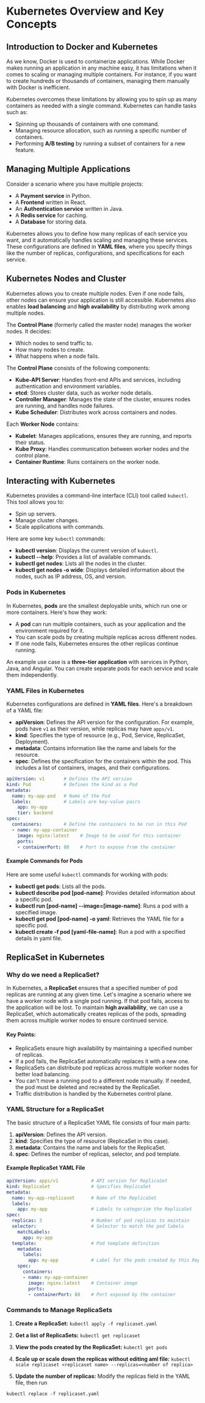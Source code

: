# Kubernetes Overview and Key Concepts

## Introduction to Docker and Kubernetes

As we know, Docker is used to containerize applications. While Docker makes running an application in any machine easy, it has limitations when it comes to scaling or managing multiple containers. For instance, if you want to create hundreds or thousands of containers, managing them manually with Docker is inefficient.

Kubernetes overcomes these limitations by allowing you to spin up as many containers as needed with a single command. Kubernetes can handle tasks such as:
- Spinning up thousands of containers with one command.
- Managing resource allocation, such as running a specific number of containers.
- Performing **A/B testing** by running a subset of containers for a new feature.

## Managing Multiple Applications

Consider a scenario where you have multiple projects:
- A **Payment service** in Python.
- A **Frontend** written in React.
- An **Authentication service** written in Java.
- A **Redis service** for caching.
- A **Database** for storing data.

Kubernetes allows you to define how many replicas of each service you want, and it automatically handles scaling and managing these services. These configurations are defined in **YAML files**, where you specify things like the number of replicas, configurations, and specifications for each service.

## Kubernetes Nodes and Cluster

Kubernetes allows you to create multiple nodes. Even if one node fails, other nodes can ensure your application is still accessible. Kubernetes also enables **load balancing** and **high availability** by distributing work among multiple nodes.

The **Control Plane** (formerly called the master node) manages the worker nodes. It decides:
- Which nodes to send traffic to.
- How many nodes to create.
- What happens when a node fails.

The **Control Plane** consists of the following components:
- **Kube-API Server**: Handles front-end APIs and services, including authentication and environment variables.
- **etcd**: Stores cluster data, such as worker node details.
- **Controller Manager**: Manages the state of the cluster, ensures nodes are running, and handles node failures.
- **Kube Scheduler**: Distributes work across containers and nodes.

Each **Worker Node** contains:
- **Kubelet**: Manages applications, ensures they are running, and reports their status.
- **Kube Proxy**: Handles communication between worker nodes and the control plane.
- **Container Runtime**: Runs containers on the worker node.

## Interacting with Kubernetes

Kubernetes provides a command-line interface (CLI) tool called `kubectl`. This tool allows you to:
- Spin up servers.
- Manage cluster changes.
- Scale applications with commands.

Here are some key `kubectl` commands:
- **kubectl version**: Displays the current version of `kubectl`.
- **kubectl --help**: Provides a list of available commands.
- **kubectl get nodes**: Lists all the nodes in the cluster.
- **kubectl get nodes -o wide**: Displays detailed information about the nodes, such as IP address, OS, and version.

### Pods in Kubernetes

In Kubernetes, **pods** are the smallest deployable units, which run one or more containers. Here's how they work:
- A **pod** can run multiple containers, such as your application and the environment required for it.
- You can scale pods by creating multiple replicas across different nodes.
- If one node fails, Kubernetes ensures the other replicas continue running.

An example use case is a **three-tier application** with services in Python, Java, and Angular. You can create separate pods for each service and scale them independently.

### YAML Files in Kubernetes

Kubernetes configurations are defined in **YAML files**. Here's a breakdown of a YAML file:
- **apiVersion**: Defines the API version for the configuration. For example, pods have `v1` as their version, while replicas may have `apps/v1`.
- **kind**: Specifies the type of resource (e.g., Pod, Service, ReplicaSet, Deployment).
- **metadata**: Contains information like the name and labels for the resource.
- **spec**: Defines the specification for the containers within the pod. This includes a list of containers, images, and their configurations.

```yaml
apiVersion: v1       # Defines the API version
kind: Pod            # Defines the kind as a Pod
metadata:
  name: my-app-pod   # Name of the Pod
  labels:            # Labels are key-value pairs
    app: my-app
    tier: backend
spec:
  containers:        # Define the containers to be run in this Pod
  - name: my-app-container
    image: nginx:latest    # Image to be used for this container
    ports:
    - containerPort: 80    # Port to expose from the container
```

#### Example Commands for Pods

Here are some useful `kubectl` commands for working with pods:
- **kubectl get pods**: Lists all the pods.
- **kubectl describe pod [pod-name]**: Provides detailed information about a specific pod.
- **kubectl run [pod-name] --image=[image-name]**: Runs a pod with a specified image.
- **kubectl get pod [pod-name] -o yaml**: Retrieves the YAML file for a specific pod.
- **kubectl create -f pod [yaml-file-name]**: Run a pod with a specified details in yaml file.


## ReplicaSet in Kubernetes

### Why do we need a ReplicaSet?

In Kubernetes, a **ReplicaSet** ensures that a specified number of pod replicas are running at any given time. Let's imagine a scenario where we have a worker node with a single pod running. If that pod fails, access to the application will be lost. To maintain **high availability**, we can use a ReplicaSet, which automatically creates replicas of the pods, spreading them across multiple worker nodes to ensure continued service.

#### Key Points:
- ReplicaSets ensure high availability by maintaining a specified number of replicas.
- If a pod fails, the ReplicaSet automatically replaces it with a new one.
- ReplicaSets can distribute pod replicas across multiple worker nodes for better load balancing.
- You can't move a running pod to a different node manually. If needed, the pod must be deleted and recreated by the ReplicaSet.
- Traffic distribution is handled by the Kubernetes control plane.

### YAML Structure for a ReplicaSet

The basic structure of a ReplicaSet YAML file consists of four main parts:
1. **apiVersion**: Defines the API version.
2. **kind**: Specifies the type of resource (ReplicaSet in this case).
3. **metadata**: Contains the name and labels for the ReplicaSet.
4. **spec**: Defines the number of replicas, selector, and pod template.

#### Example ReplicaSet YAML File

```yaml
apiVersion: apps/v1            # API version for ReplicaSet
kind: ReplicaSet               # Specifies ReplicaSet
metadata:
  name: my-app-replicaset      # Name of the ReplicaSet
  labels:
    app: my-app                # Labels to categorize the ReplicaSet
spec:
  replicas: 3                  # Number of pod replicas to maintain
  selector:                    # Selector to match the pod labels
    matchLabels:
      app: my-app
  template:                    # Pod template definition
    metadata:
      labels:
        app: my-app            # Label for the pods created by this ReplicaSet
    spec:
      containers:
      - name: my-app-container
        image: nginx:latest    # Container image
        ports:
        - containerPort: 80    # Port exposed by the container
```

### Commands to Manage ReplicaSets

1. **Create a ReplicaSet:** `kubectl apply -f replicaset.yaml`

2. **Get a list of ReplicaSets:** `kubectl get replicaset`

3. **View the pods created by the ReplicaSet:** `kubectl get pods`

4. **Scale up or scale down the replicas without editing aml file:** `kubectl scale replicaset <replicaset name> --replicas=<number of replica>` 

5. **Update the number of replicas:** Modify the replicas field in the YAML file, then run

`kubectl replace -f replicaset.yaml`
